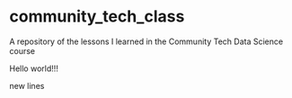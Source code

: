 # community_tech_class
A repository of the lessons I learned in the Community Tech Data Science course

Hello world!!!

new lines
